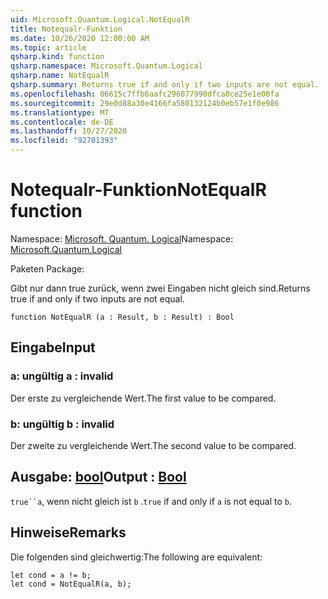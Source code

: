 ```yaml
---
uid: Microsoft.Quantum.Logical.NotEqualR
title: Notequalr-Funktion
ms.date: 10/26/2020 12:00:00 AM
ms.topic: article
qsharp.kind: function
qsharp.namespace: Microsoft.Quantum.Logical
qsharp.name: NotEqualR
qsharp.summary: Returns true if and only if two inputs are not equal.
ms.openlocfilehash: 06615c7ffb6aafc296077990dfca0ce25e1e00fa
ms.sourcegitcommit: 29e0d88a30e4166fa580132124b0eb57e1f0e986
ms.translationtype: MT
ms.contentlocale: de-DE
ms.lasthandoff: 10/27/2020
ms.locfileid: "92701393"
---
```

# <a name="notequalr-function"></a><span data-ttu-id="e0c5e-102">Notequalr-Funktion</span><span class="sxs-lookup"><span data-stu-id="e0c5e-102">NotEqualR function</span></span>

<span data-ttu-id="e0c5e-103">Namespace: [Microsoft. Quantum. Logical](xref:Microsoft.Quantum.Logical)</span><span class="sxs-lookup"><span data-stu-id="e0c5e-103">Namespace: [Microsoft.Quantum.Logical](xref:Microsoft.Quantum.Logical)</span></span>

<span data-ttu-id="e0c5e-104">Paketen [](https://nuget.org/packages/)</span><span class="sxs-lookup"><span data-stu-id="e0c5e-104">Package: [](https://nuget.org/packages/)</span></span>


<span data-ttu-id="e0c5e-105">Gibt nur dann true zurück, wenn zwei Eingaben nicht gleich sind.</span><span class="sxs-lookup"><span data-stu-id="e0c5e-105">Returns true if and only if two inputs are not equal.</span></span>

```qsharp
function NotEqualR (a : Result, b : Result) : Bool
```


## <a name="input"></a><span data-ttu-id="e0c5e-106">Eingabe</span><span class="sxs-lookup"><span data-stu-id="e0c5e-106">Input</span></span>

### <a name="a--__invalidresult__"></a><span data-ttu-id="e0c5e-107">a: __ungültig <Result>__</span><span class="sxs-lookup"><span data-stu-id="e0c5e-107">a : __invalid<Result>__</span></span>

<span data-ttu-id="e0c5e-108">Der erste zu vergleichende Wert.</span><span class="sxs-lookup"><span data-stu-id="e0c5e-108">The first value to be compared.</span></span>


### <a name="b--__invalidresult__"></a><span data-ttu-id="e0c5e-109">b: __ungültig <Result>__</span><span class="sxs-lookup"><span data-stu-id="e0c5e-109">b : __invalid<Result>__</span></span>

<span data-ttu-id="e0c5e-110">Der zweite zu vergleichende Wert.</span><span class="sxs-lookup"><span data-stu-id="e0c5e-110">The second value to be compared.</span></span>



## <a name="output--bool"></a><span data-ttu-id="e0c5e-111">Ausgabe: [bool](xref:microsoft.quantum.lang-ref.bool)</span><span class="sxs-lookup"><span data-stu-id="e0c5e-111">Output : [Bool](xref:microsoft.quantum.lang-ref.bool)</span></span>

<span data-ttu-id="e0c5e-112">`true``a`, wenn nicht gleich ist `b` .</span><span class="sxs-lookup"><span data-stu-id="e0c5e-112">`true` if and only if `a` is not equal to `b`.</span></span>

## <a name="remarks"></a><span data-ttu-id="e0c5e-113">Hinweise</span><span class="sxs-lookup"><span data-stu-id="e0c5e-113">Remarks</span></span>

<span data-ttu-id="e0c5e-114">Die folgenden sind gleichwertig:</span><span class="sxs-lookup"><span data-stu-id="e0c5e-114">The following are equivalent:</span></span>

```Q#
let cond = a != b;
let cond = NotEqualR(a, b);
```